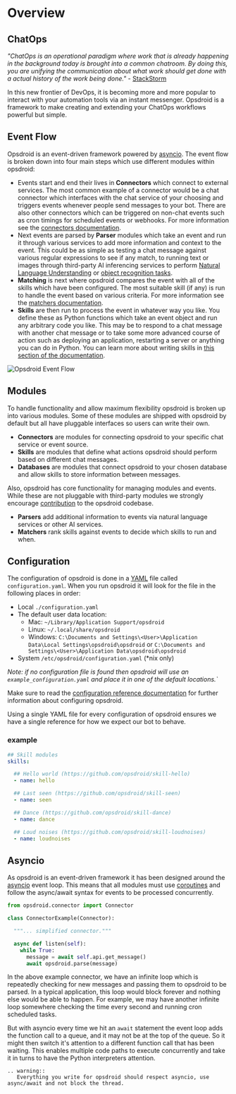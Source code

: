 # Overview

## ChatOps

_"ChatOps is an operational paradigm where work that is already happening in the background today is brought into a common chatroom. By doing this, you are unifying the communication about what work should get done with a actual history of the work being done."_ - [StackStorm](https://docs.stackstorm.com/chatops/chatops.html)

In this new frontier of DevOps, it is becoming more and more popular to interact with your automation tools via an instant messenger. Opsdroid is a framework to make creating and extending your ChatOps workflows powerful but simple.

## Event Flow

Opsdroid is an event-driven framework powered by [asyncio](#asyncio). The event flow is broken down into four main steps which use different modules within opsdroid:

- Events start and end their lives in **Connectors** which connect to external services. The most common example of a connector would be a chat connector which interfaces with the chat service of your choosing and triggers events whenever people send messages to your bot. There are also other connectors which can be triggered on non-chat events such as cron timings for scheduled events or webhooks. For more information see the [connectors documentation](connectors/index.md).
- Next events are parsed by **Parser** modules which take an event and run it through various services to add more information and context to the event. This could be as simple as testing a chat message against various regular expressions to see if any match, to running text or images through third-party AI inferencing services to perform [Natural Language Understanding](https://en.wikipedia.org/wiki/Natural-language_understanding) or [object recognition tasks](https://en.wikipedia.org/wiki/Machine_vision).
- **Matching** is next where opsdroid compares the event with all of the skills which have been configured. The most suitable skill (if any) is run to handle the event based on various criteria. For more information see the [matchers documentation](skills/matchers/index.md).
- **Skills** are then run to process the event in whatever way you like. You define these as Python functions which take an event object and run any arbitrary code you like. This may be to respond to a chat message with another chat message or to take some more advanced course of action such as deploying an application, restarting a server or anything you can do in Python. You can learn more about writing skills in [this section of the documentation](skills/index.md).


![Opsdroid Event Flow](https://user-images.githubusercontent.com/1610850/57621414-488ee280-7583-11e9-9eaa-f739300331f1.png)

## Modules

To handle functionality and allow maximum flexibility opsdroid is broken up into various modules. Some of these modules are shipped with opsdroid by default but all have pluggable interfaces so users can write their own.

- **Connectors** are modules for connecting opsdroid to your specific chat service or event source.
- **Skills** are modules that define what actions opsdroid should perform based on different chat messages.
- **Databases** are modules that connect opsdroid to your chosen database and allow skills to store information between messages.

Also, opsdroid has core functionality for managing modules and events. While these are not pluggable with third-party modules we strongly encourage [contribution](contributing.md) to the opsdroid codebase.

- **Parsers** add additional information to events via natural language services or other AI services.
- **Matchers** rank skills against events to decide which skills to run and when.

## Configuration

The configuration of opsdroid is done in a [YAML](https://yaml.org/) file called `configuration.yaml`.  When you run opsdroid it will look for the file in the following places in order:

- Local `./configuration.yaml`
-  The default user data location:
    * Mac: `~/Library/Application Support/opsdroid`
    * Linux: `~/.local/share/opsdroid`
    * Windows: `C:\Documents and Settings\<User>\Application Data\Local Settings\opsdroid\opsdroid` or
                `C:\Documents and Settings\<User>\Application Data\opsdroid\opsdroid`
- System `/etc/opsdroid/configuration.yaml` (*nix only)

_Note: if no configuration file is found then opsdroid will use an `example_configuration.yaml` and place it in one of the default locations.`_

Make sure to read the [configuration reference documentation](../configuration.md) for further information about configuring opsdroid.

Using a single YAML file for every configuration of opsdroid ensures we have a single reference for how we expect our bot to behave.

### example

```yaml
## Skill modules
skills:

  ## Hello world (https://github.com/opsdroid/skill-hello)
  - name: hello

  ## Last seen (https://github.com/opsdroid/skill-seen)
  - name: seen

  ## Dance (https://github.com/opsdroid/skill-dance)
  - name: dance

  ## Loud noises (https://github.com/opsdroid/skill-loudnoises)
  - name: loudnoises
```

## Asyncio

As opsdroid is an event-driven framework it has been designed around the [asyncio](https://docs.python.org/3/library/asyncio.html) event loop. This means that all modules must use [coroutines](https://docs.python.org/3/library/asyncio-task.html#coroutines) and follow the async/await syntax for events to be processed concurrently.

```python
from opsdroid.connector import Connector

class ConnectorExample(Connector):

  """... simplified connector."""

  async def listen(self):
    while True:
      message = await self.api.get_message()
      await opsdroid.parse(message)
```

In the above example connector, we have an infinite loop which is repeatedly checking for new messages and passing them to opsdroid to be parsed. In a typical application, this loop would block forever and nothing else would be able to happen. For example, we may have another infinite loop somewhere checking the time every second and running cron scheduled tasks.

But with asyncio every time we hit an `await` statement the event loop adds the function call to a queue, and it may not be at the top of the queue. So it might then switch it's attention to a different function call that has been waiting. This enables multiple code paths to execute concurrently and take it in turns to have the Python interpreters attention.

```eval_rst
.. warning::
   Everything you write for opsdroid should respect asyncio, use async/await and not block the thread.
```
